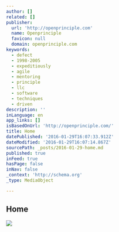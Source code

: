 ```yaml
---
author: []
related: []
publisher:
  url: 'http://openprinciple.com'
  name: Openprinciple
  favicon: null
  domain: openprinciple.com
keywords:
  - defect
  - 1998-2005
  - expeditiously
  - agile
  - mentoring
  - principle
  - llc
  - software
  - techniques
  - driven
description: ''
inLanguage: en
app_links: []
isBasedOnUrl: 'http://openprinciple.com/'
title: Home
datePublished: '2016-01-29T16:07:33.912Z'
dateModified: '2016-01-29T16:07:14.867Z'
sourcePath: _posts/2016-01-29-home.md
published: true
inFeed: true
hasPage: false
inNav: false
_context: 'http://schema.org'
_type: MediaObject

---
```

<article style=""><h1>Home</h1><img src="http://openprinciple.com/images/pic_top_3.jpg" /></article>
